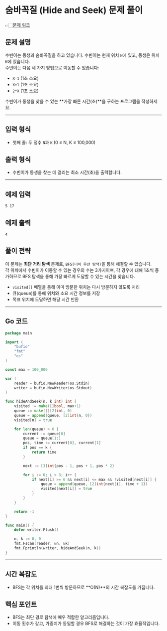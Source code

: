 # 숨바꼭질 (Hide and Seek) 문제 풀이
👉🏻[문제 링크](https://www.acmicpc.net/problem/1697)

## 문제 설명

수빈이는 동생과 숨바꼭질을 하고 있습니다. 수빈이는 현재 위치 `N`에 있고, 동생은 위치 `K`에 있습니다.  
수빈이는 다음 세 가지 방법으로 이동할 수 있습니다:

- `X-1` (1초 소요)
- `X+1` (1초 소요)
- `2*X` (1초 소요)

수빈이가 동생을 찾을 수 있는 **가장 빠른 시간(초)**을 구하는 프로그램을 작성하세요.

---

## 입력 형식

- 첫째 줄: 두 정수 `N`과 `K` (0 ≤ N, K ≤ 100,000)

## 출력 형식

- 수빈이가 동생을 찾는 데 걸리는 최소 시간(초)을 출력합니다.

---

## 예제 입력

```
5 17
```

## 예제 출력

```
4
```

## 풀이 전략

이 문제는 **최단 거리 탐색** 문제로, `BFS(너비 우선 탐색)`을 통해 해결할 수 있습니다.  
각 위치에서 수빈이가 이동할 수 있는 경우의 수는 3가지이며, 각 경우에 대해 1초씩 증가하므로 BFS 탐색을 통해 가장 빠르게 도달할 수 있는 시간을 찾습니다.

- `visited[]` 배열을 통해 이미 방문한 위치는 다시 방문하지 않도록 처리
- 큐(queue)를 통해 위치와 소요 시간 정보를 저장
- 목표 위치에 도달하면 해당 시간 반환

---

## Go 코드

```go
package main

import (
	"bufio"
	"fmt"
	"os"
)

const max = 100_000

var (
	reader = bufio.NewReader(os.Stdin)
	writer = bufio.NewWriter(os.Stdout)
)

func hideAndSeek(n, k int) int {
	visited := make([]bool, max+1)
	queue := make([][2]int, 0)
	queue = append(queue, [2]int{n, 0})
	visited[n] = true

	for len(queue) > 0 {
		current := queue[0]
		queue = queue[1:]
		pos, time := current[0], current[1]
		if pos == k {
			return time
		}

		next := [3]int{pos - 1, pos + 1, pos * 2}

		for i := 0; i < 3; i++ {
			if next[i] >= 0 && next[i] <= max && !visited[next[i]] {
				queue = append(queue, [2]int{next[i], time + 1})
				visited[next[i]] = true
			}
		}
	}

	return -1
}

func main() {
	defer writer.Flush()

	n, k := 0, 0
	fmt.Fscan(reader, &n, &k)
	fmt.Fprintln(writer, hideAndSeek(n, k))
}
```

---

## 시간 복잡도

- BFS는 각 위치를 최대 1번씩 방문하므로 **O(N)**의 시간 복잡도를 가집니다.

## 핵심 포인트

- BFS는 최단 경로 탐색에 매우 적합한 알고리즘입니다.
- 이동 횟수가 같고, 가중치가 동일할 경우 BFS로 해결하는 것이 가장 효율적입니다.
